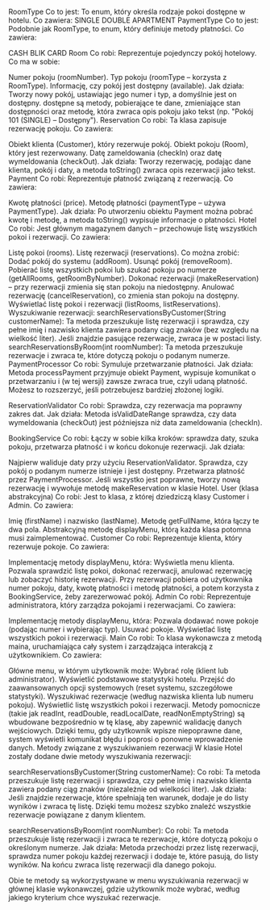 RoomType 
Co to jest:
To enum, który określa rodzaje pokoi dostępne w hotelu.
Co zawiera:
SINGLE
DOUBLE
APARTMENT
PaymentType
Co to jest:
Podobnie jak RoomType, to enum, który definiuje metody płatności.
Co zawiera:

CASH
BLIK
CARD
Room 
Co robi:
Reprezentuje pojedynczy pokój hotelowy.
Co ma w sobie:

Numer pokoju (roomNumber).
Typ pokoju (roomType – korzysta z RoomType).
Informację, czy pokój jest dostępny (available).
Jak działa:
Tworzy nowy pokój, ustawiając jego numer i typ, a domyślnie jest on dostępny. dostępne są metody, pobierające te dane, zmieniające stan dostępności oraz metodę, która zwraca opis pokoju jako tekst (np. "Pokój 101 (SINGLE) – Dostępny").
Reservation 
Co robi:
Ta klasa zapisuje rezerwację pokoju.
Co zawiera:

Obiekt klienta (Customer), który rezerwuje pokój.
Obiekt pokoju (Room), który jest rezerwowany.
Datę zameldowania (checkIn) oraz datę wymeldowania (checkOut).
Jak działa:
Tworzy rezerwację, podając dane klienta, pokój i daty, a metoda toString() zwraca opis rezerwacji jako tekst.
Payment 
Co robi:
Reprezentuje płatność związaną z rezerwacją.
Co zawiera:

Kwotę płatności (price).
Metodę płatności (paymentType – używa PaymentType).
Jak działa:
Po utworzeniu obiektu Payment można pobrać kwotę i metodę, a metoda toString() wypisuje informacje o płatności.
Hotel 
Co robi:
Jest głównym magazynem danych – przechowuje listę wszystkich pokoi i rezerwacji.
Co zawiera:

Listę pokoi (rooms).
Listę rezerwacji (reservations).
Co można zrobić:
Dodać pokój do systemu (addRoom).
Usunąć pokój (removeRoom).
Pobierać listę wszystkich pokoi lub szukać pokoju po numerze (getAllRooms, getRoomByNumber).
Dokonać rezerwacji (makeReservation) – przy rezerwacji zmienia się stan pokoju na niedostępny.
Anulować rezerwację (cancelReservation), co zmienia stan pokoju na dostępny.
Wyświetlać listę pokoi i rezerwacji (listRooms, listReservations).
Wyszukiwanie rezerwacji:
searchReservationsByCustomer(String customerName):
Ta metoda przeszukuje listę rezerwacji i sprawdza, czy pełne imię i nazwisko klienta zawiera podany ciąg znaków (bez względu na wielkość liter). Jeśli znajdzie pasujące rezerwacje, zwraca je w postaci listy.
searchReservationsByRoom(int roomNumber):
Ta metoda przeszukuje rezerwacje i zwraca te, które dotyczą pokoju o podanym numerze.
PaymentProcessor 
Co robi:
Symuluje przetwarzanie płatności.
Jak działa:
Metoda processPayment przyjmuje obiekt Payment, wypisuje komunikat o przetwarzaniu i (w tej wersji) zawsze zwraca true, czyli udaną płatność. Możesz to rozszerzyć, jeśli potrzebujesz bardziej złożonej logiki.

ReservationValidator 
Co robi:
Sprawdza, czy rezerwacja ma poprawny zakres dat.
Jak działa:
Metoda isValidDateRange sprawdza, czy data wymeldowania (checkOut) jest późniejsza niż data zameldowania (checkIn).

BookingService 
Co robi:
Łączy w sobie kilka kroków: sprawdza daty, szuka pokoju, przetwarza płatność i w końcu dokonuje rezerwacji.
Jak działa:

Najpierw waliduje daty przy użyciu ReservationValidator.
Sprawdza, czy pokój o podanym numerze istnieje i jest dostępny.
Przetwarza płatność przez PaymentProcessor.
Jeśli wszystko jest poprawne, tworzy nową rezerwację i wywołuje metodę makeReservation w klasie Hotel.
User  (klasa abstrakcyjna)
Co robi:
Jest to klasa, z której dziedziczą klasy Customer i Admin.
Co zawiera:

Imię (firstName) i nazwisko (lastName).
Metodę getFullName, która łączy te dwa pola.
Abstrakcyjną metodę displayMenu, którą każda klasa potomna musi zaimplementować.
Customer 
Co robi:
Reprezentuje klienta, który rezerwuje pokoje.
Co zawiera:

Implementację metody displayMenu, która:
Wyświetla menu klienta.
Pozwala sprawdzić listę pokoi, dokonać rezerwacji, anulować rezerwację lub zobaczyć historię rezerwacji.
Przy rezerwacji pobiera od użytkownika numer pokoju, daty, kwotę płatności i metodę płatności, a potem korzysta z BookingService, żeby zarezerwować pokój.
Admin 
Co robi:
Reprezentuje administratora, który zarządza pokojami i rezerwacjami.
Co zawiera:

Implementację metody displayMenu, która:
Pozwala dodawać nowe pokoje (podając numer i wybierając typ).
Usuwać pokoje.
Wyświetlać listę wszystkich pokoi i rezerwacji.
Main
Co robi:
To klasa wykonawcza z metodą maina, uruchamiająca cały system i zarządzająca interakcją z użytkownikiem.
Co zawiera:

Główne menu, w którym użytkownik może:
Wybrać rolę (klient lub administrator).
Wyświetlić podstawowe statystyki hotelu.
Przejść do zaawansowanych opcji systemowych (reset systemu, szczegółowe statystyki).
Wyszukiwać rezerwacje (według nazwiska klienta lub numeru pokoju).
Wyświetlić listę wszystkich pokoi i rezerwacji.
Metody pomocnicze (takie jak readInt, readDouble, readLocalDate, readNonEmptyString) są wbudowane bezpośrednio w tę klasę, aby zapewnić walidację danych wejściowych. Dzięki temu, gdy użytkownik wpisze niepoprawne dane, system wyświetli komunikat błędu i poprosi o ponowne wprowadzenie danych.
Metody związane z wyszukiwaniem rezerwacji
W klasie Hotel zostały dodane dwie metody wyszukiwania rezerwacji:

searchReservationsByCustomer(String customerName):
Co robi: Ta metoda przeszukuje listę rezerwacji i sprawdza, czy pełne imię i nazwisko klienta zawiera podany ciąg znaków (niezależnie od wielkości liter).
Jak działa: Jeśli znajdzie rezerwacje, które spełniają ten warunek, dodaje je do listy wyników i zwraca tę listę. Dzięki temu możesz szybko znaleźć wszystkie rezerwacje powiązane z danym klientem.

searchReservationsByRoom(int roomNumber):
Co robi: Ta metoda przeszukuje listę rezerwacji i zwraca te rezerwacje, które dotyczą pokoju o określonym numerze.
Jak działa: Metoda przechodzi przez listę rezerwacji, sprawdza numer pokoju każdej rezerwacji i dodaje te, które pasują, do listy wyników. Na końcu zwraca listę rezerwacji dla danego pokoju.

Obie te metody są wykorzystywane w menu wyszukiwania rezerwacji w głównej klasie wykonawczej, gdzie użytkownik może wybrać, według jakiego kryterium chce wyszukać rezerwacje.
